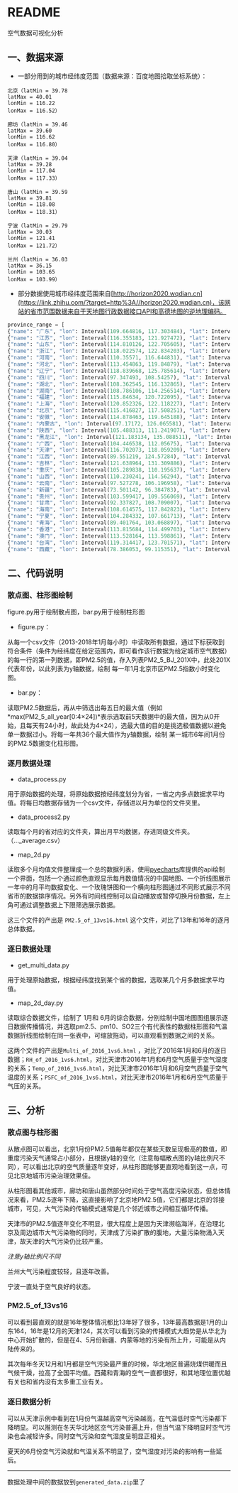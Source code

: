 # README

空气数据可视化分析

## 一、数据来源

- 一部分用到的城市经纬度范围（数据来源：百度地图拾取坐标系统）：

```
北京（latMin = 39.78
latMax = 40.01
lonMin = 116.22
lonMax = 116.52）

廊坊（latMin = 39.46
latMax = 39.60
lonMin = 116.62
lonMax = 116.80）

天津（latMin = 39.04
latMax = 39.28
lonMin = 117.04
lonMax = 117.33）

唐山（latMin = 39.59
latMax = 39.81
lonMin = 118.08
lonMax = 118.31）

宁波（latMin = 29.79
latMax = 30.03
lonMin = 121.41
lonMax = 121.72）

兰州（latMin = 36.03
latMax = 36.15
lonMin = 103.65
lonMax = 103.99）
```

- 部分数据使用城市经纬度范围来自[http://horizon2020.wqdian.cn](https://link.zhihu.com/?target=http%3A//horizon2020.wqdian.cn)，该网站的省市范围数据来自于天地图行政数据接口API和高德地图的逆地理编码。

```py
province_range = [
{"name": "广东", "lon": Interval(109.664816, 117.303484), "lat": Interval(20.223273, 25.519951)},
{"name": "江苏", "lon": Interval(116.355183, 121.927472), "lat": Interval(30.76028, 35.127197)},
{"name": "山东", "lon": Interval(114.810126, 122.705605), "lat": Interval(34.377357, 38.399928)},
{"name": "浙江", "lon": Interval(118.022574, 122.834203), "lat": Interval(26.643625, 31.182556)},
{"name": "河南", "lon": Interval(110.35571, 116.644831), "lat": Interval(31.3844, 36.366508)},
{"name": "河北", "lon": Interval(113.454863, 119.84879), "lat": Interval(36.048718, 42.615453)},
{"name": "辽宁", "lon": Interval(118.839668, 125.785614), "lat": Interval(38.72154, 43.488548)},
{"name": "四川", "lon": Interval(97.347493, 108.54257), "lat": Interval(26.048207, 34.315239)},
{"name": "湖北", "lon": Interval(108.362545, 116.132865), "lat": Interval(29.032769, 33.272876)},
{"name": "湖南", "lon": Interval(108.786106, 114.256514), "lat": Interval(24.643089, 30.1287)},
{"name": "福建", "lon": Interval(115.84634, 120.722095), "lat": Interval(23.500683, 28.317231)},
{"name": "上海", "lon": Interval(120.852326, 122.118227), "lat": Interval(30.691701, 31.874634)},
{"name": "北京", "lon": Interval(115.416827, 117.508251), "lat": Interval(39.442078, 41.058964)},
{"name": "安徽", "lon": Interval(114.878463, 119.645188), "lat": Interval(29.395191, 34.65234)},
{"name": "内蒙古", "lon": Interval(97.17172, 126.065581), "lat": Interval(37.406647, 53.333779)},
{"name": "陕西", "lon": Interval(105.488313, 111.241907), "lat": Interval(31.706862, 39.582532)},
{"name": "黑龙江", "lon": Interval(121.183134, 135.088511), "lat": Interval(43.422993, 53.560901)},
{"name": "广西", "lon": Interval(104.446538, 112.05675), "lat": Interval(20.902306, 26.388528)},
{"name": "天津", "lon": Interval(116.702073, 118.059209), "lat": Interval(38.554824, 40.251765)},
{"name": "江西", "lon": Interval(89.551219, 124.57284), "lat": Interval(8.972204, 40.256391)},
{"name": "吉林", "lon": Interval(121.638964, 131.309886), "lat": Interval(40.864207, 46.302152)},
{"name": "重庆", "lon": Interval(105.289838, 110.195637), "lat": Interval(28.164706, 32.204171)},
{"name": "山西", "lon": Interval(110.230241, 114.56294), "lat": Interval(34.583784, 40.744953)},
{"name": "云南", "lon": Interval(97.527278, 106.196958), "lat": Interval(21.142312, 29.225286)},
{"name": "新疆", "lon": Interval(73.501142, 96.384783), "lat": Interval(34.336146, 49.183097)},
{"name": "贵州", "lon": Interval(103.599417, 109.556069), "lat": Interval(24.620914, 29.224344)},
{"name": "甘肃", "lon": Interval(92.337827, 108.709007), "lat": Interval(32.596328, 42.794532)},
{"name": "海南", "lon": Interval(108.614575, 117.842823), "lat": Interval(8.30204, 20.16146)},
{"name": "宁夏", "lon": Interval(104.284332, 107.661713), "lat": Interval(35.238497, 39.387783)},
{"name": "青海", "lon": Interval(89.401764, 103.068897), "lat": Interval(31.600668, 39.212599)},
{"name": "香港", "lon": Interval(113.815684, 114.499703), "lat": Interval(22.134935, 22.566546)},
{"name": "澳门", "lon": Interval(113.528164, 113.598861), "lat": Interval(22.109142, 22.217034)},
{"name": "台湾", "lon": Interval(119.314417, 123.701571), "lat": Interval(21.896939, 25.938831)},
{"name": "西藏", "lon": Interval(78.386053, 99.115351), "lat": Interval(26.853453, 36.484529)}]
```

## 二、代码说明

### 散点图、柱形图绘制

figure.py用于绘制散点图，bar.py用于绘制柱形图

- figure.py：

从每一个csv文件（2013-2018年1月每小时）中读取所有数据，通过下标获取到符合条件（条件为经纬度在给定范围内，即可看作该行数据为给定城市空气数据）的每一行的第一列数据，即PM2.5的值，存入列表PM2_5_BJ_201X中，此处201X代表年份，以此列表为y轴数据，绘制 每一年1月北京市区PM2.5指数小时变化图。

- bar.py：

读取PM2.5数据后，再从中筛选出每五日的最大值（例如*max(PM2_5_all_year[0:4×24])*表示选取前5天数据中的最大值，因为从0开始，且每天有24小时，故此处为4×24），选最大值的目的是挑选极值数据以避免单一数据过小。将每一年共36个最大值作为y轴数据，绘制 某一城市6年间1月份的PM2.5数据变化柱形图。

### 逐月数据处理

- data_process.py 

用于原始数据的处理，将原始数据按经纬度划分为省，一省之内多点数据求平均值。将每日均数据存储为一个csv文件，存储进以月为单位的文件夹里。

- data_process2.py 

读取每个月的省对应的文件夹，算出月平均数据，存进同级文件夹。（..._average.csv）

- map_2d.py 

读取多个月均值文件整理成一个总的数据列表，使用[pyecharts](https://pyecharts.org/#/)库提供的api绘制一个界面，包括一个通过颜色直观显示每月数值情况的中国地图、一个折线图展示一年中的月平均数据变化、一个玫瑰饼图和一个横向柱形图通过不同形式展示不同省市的数据排序情况。另外有时间线控制可以自动播放或暂停切换月份数据，左上角可通过调整数据上下限筛选展示数据。

这三个文件的产出是 `PM2.5_of_13vs16.html` 这个文件，对比了13年和16年的逐月总体数据。

### 逐日数据处理

- get_multi_data.py 

用于处理原始数据，根据经纬度找到某个省的数据，选取某几个月多数据求平均值。

- map_2d_day.py 

读取综合数据文件，绘制了 1月和 6月的综合数据，分别绘制中国地图图组展示逐日数据传播情况，并选取pm2.5、pm10、SO2三个有代表性的数据柱形图和气温数据折线图绘制在同一张表中，可缩放拖动，可以直观看到数据之间的关系。

这两个文件的产出是`Multi_of_2016_1vs6.html` ，对比了2016年1月和6月的逐日数据；`RH_of_2016_1vs6.html`，对比天津市2016年1月和6月空气质量于空气湿度的关系；`Temp_of_2016_1vs6.html`，对比天津市2016年1月和6月空气质量于空气温度的关系；`PSFC_of_2016_1vs6.html`，对比天津市2016年1月和6月空气质量于气压的关系。

## 三、分析

### 散点图与柱形图

从散点图可以看出，北京1月份PM2.5值每年都仅在某些天数呈现极高的数值，即重度污染天气通常占小部分，且根据y轴的变化（注意每幅散点图的y轴比例尺不同），可以看出北京的空气质量逐年变好，从柱形图能够更直观地看到这一点，可见北京地城市污染治理效果佳。

从柱形图看其他城市，廊坊和唐山虽然部分时间处于空气高度污染状态，但总体情况来看，PM2.5逐年下降，这直接影响了北京地PM2.5值，它们都是北京的邻接城市，可见，大气污染的传输模式通常是几个邻近城市之间相互循环传播。

天津市的PM2.5值逐年变化不明显，很大程度上是因为天津濒临海洋，在治理北京及周边城市大气污染物的同时，天津成了污染扩散的腹地，大量污染物涌入天津，故天津的大气污染仍比较严重。

*注意y轴比例尺不同*

兰州大气污染程度较轻，且逐年改善。

宁波一直处于空气良好的状态。

### PM2.5_of_13vs16

可以看到最直观的就是16年整体情况都比13年好了很多，13年最高数据是1月的山东164，16年是12月的天津124，其次可以看到污染的传播模式大趋势是从华北为中心开始扩散的，但是在4、5月份新疆、内蒙等地的污染有所上升，可能是从内陆传来的。

其次每年冬天12月和1月都是空气污染最严重的时候，华北地区普遍烧煤供暖而且气候干燥，拉高了全国平均值。西藏和青海的空气一直都很好，和其地理位置优越有关也和省内没有太多重工业有关。

### 逐日数据分析

可以从天津示例中看到在1月份气温越高空气污染越高，在气温低时空气污染都下降明显。可以推测在冬天华北地区空气污染普遍上升，但当气温下降明显时空气污染也会减轻许多。同时空气污染和空气湿度呈明显正相关。

夏天的6月份空气污染就和气温关系不明显了，空气湿度对污染的影响有一些延后。



---

数据处理中间的数据放到`generated_data.zip`里了

